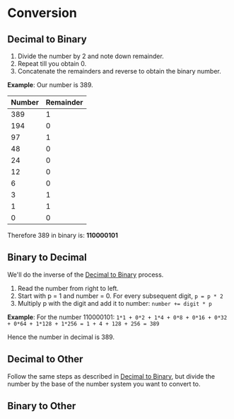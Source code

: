 # Conversion

## Decimal to Binary

1) Divide the number by 2 and note down remainder. 
2) Repeat till you obtain 0.
3) Concatenate the remainders and reverse to obtain the binary number.

**Example**:
Our number is 389.

| Number | Remainder |
| ------ | --------- |
| 389    | 1         |
| 194    | 0         |
| 97     | 1         |
| 48     | 0         |
| 24     | 0         |
| 12     | 0         |
| 6      | 0         |
| 3      | 1         |
| 1      | 1         |
| 0      | 0         |

Therefore 389 in binary is:
**110000101**

## Binary to Decimal

We'll do the inverse of the [Decimal to Binary](conversion.md#Decimal%20to%20Binary) process.

1) Read the number from right to left.
2) Start with p = 1 and number = 0. For every subsequent digit, `p = p * 2`
3) Multiply p with the digit and add it to number: `number += digit * p`

**Example**:
For the number 110000101:
`1*1 + 0*2 + 1*4 + 0*8 + 0*16 + 0*32 + 0*64 + 1*128 + 1*256 = 1 + 4 + 128 + 256 = 389`

Hence the number in decimal is 389.

## Decimal to Other

Follow the same steps as described in [Decimal to Binary](conversion.md#Decimal%20to%20Binary), but divide the number by the base of the number system you want to convert to.

## Binary to Other
